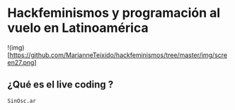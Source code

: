 # Hackfeminismos y programación al vuelo en Latinoamérica

!(img)[https://github.com/MarianneTeixido/hackfeminismos/tree/master/img/screen27.png]

## ¿Qué es el live coding ?

`SinOsc.ar` 




###
